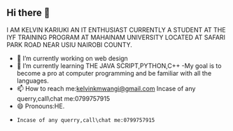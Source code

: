 ## Hi there 👋
I AM KELVIN KARIUKI AN IT ENTHUSIAST CURRENTLY A STUDENT AT THE IYF TRAINING PROGRAM AT MAHAINAM UNIVERSITY LOCATED AT SAFARI PARK ROAD NEAR USIU NAIROBI COUNTY.
- 🔭 I’m currently working on web design
- 🌱 I’m currently learning THE JAVA SCRIPT,PYTHON,C++
-My goal is to become a pro at computer programming and be familiar with all the languages.
- 📫 How to reach me:kelvinkmwangi@gmail.com Incase of any querry,call\chat me:0799757915
- 😄 Pronouns:HE. 
-     Incase of any querry,call\chat me:0799757915
